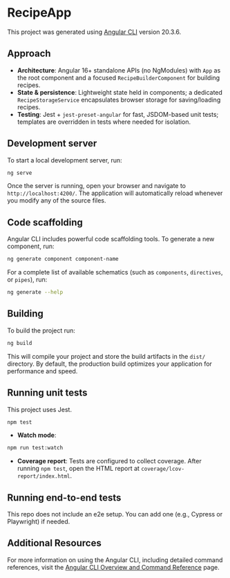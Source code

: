 # RecipeApp

This project was generated using [Angular CLI](https://github.com/angular/angular-cli) version 20.3.6.

## Approach

- **Architecture**: Angular 16+ standalone APIs (no NgModules) with `App` as the root component and a focused `RecipeBuilderComponent` for building recipes.
- **State & persistence**: Lightweight state held in components; a dedicated `RecipeStorageService` encapsulates browser storage for saving/loading recipes.
- **Testing**: Jest + `jest-preset-angular` for fast, JSDOM-based unit tests; templates are overridden in tests where needed for isolation.

## Development server

To start a local development server, run:

```bash
ng serve
```

Once the server is running, open your browser and navigate to `http://localhost:4200/`. The application will automatically reload whenever you modify any of the source files.

## Code scaffolding

Angular CLI includes powerful code scaffolding tools. To generate a new component, run:

```bash
ng generate component component-name
```

For a complete list of available schematics (such as `components`, `directives`, or `pipes`), run:

```bash
ng generate --help
```

## Building

To build the project run:

```bash
ng build
```

This will compile your project and store the build artifacts in the `dist/` directory. By default, the production build optimizes your application for performance and speed.

## Running unit tests

This project uses Jest.

```bash
npm test
```

- **Watch mode**:

```bash
npm run test:watch
```

- **Coverage report**: Tests are configured to collect coverage. After running `npm test`, open the HTML report at `coverage/lcov-report/index.html`.

## Running end-to-end tests

This repo does not include an e2e setup. You can add one (e.g., Cypress or Playwright) if needed.

## Additional Resources

For more information on using the Angular CLI, including detailed command references, visit the [Angular CLI Overview and Command Reference](https://angular.dev/tools/cli) page.
